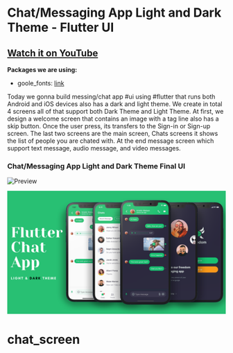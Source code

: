 # Chat/Messaging App Light and Dark Theme - Flutter UI

## [Watch it on YouTube](https://youtu.be/uiJF-ShOLyo)

**Packages we are using:**

- goole_fonts: [link](https://pub.dev/packages/google_fonts)

Today we gonna build messing/chat app #ui using #flutter that runs both Android and iOS devices also has a dark and light theme. We create in total 4 screens all of that support both Dark Theme and Light Theme. At first, we design a welcome screen that contains an image with a tag line also has a skip button. Once the user press, its transfers to the Sign-in or Sign-up screen. The last two screens are the main screen, Chats screens it shows the list of people you are chated with. At the end message screen which support text message, audio message, and video messages.

### Chat/Messaging App Light and Dark Theme Final UI

![Preview](/gif.gif)

![App UI](/ui.png)
# chat_screen
